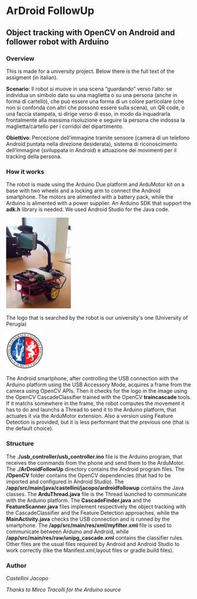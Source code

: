 # ArDroid FollowUp
## Object tracking with OpenCV on Android and follower robot with Arduino

### Overview
This is made for a university project. Below there is the full text of the assigment (in italian).

**Scenario**: Il robot si muove in una scena “guardando” verso l’alto: se individua un simbolo dato su una maglietta o su una persona (anche in forma di cartello), che può essere una forma di un colore particolare (che non si confonda con altri che possono essere sulla scena), un QR code, o una faccia stampata, si dirige verso di esso, in modo da inquadrarla frontalmente alla massima risoluzione e seguire la persona che indossa la maglietta/cartello per i corridoi del dipartimento.
  
**Obiettivo**: Percezione dell’immagine tramite sensore (camera di un telefono Android puntata nella direzione desiderata), sistema di riconoscimento dell’immagine (sviluppata in Android) e attuazione dei movimenti per il tracking della persona.

### How it works
The robot is made using the Arduino Due platform and ArduMotor kit on a base with two wheels and a locking arm to connect the Android smartphone. The motors are alimented with a battery pack, while the Arduino is alimented with a power supplier. An Arduino SDK that support the **adk.h** library is needed. We used Android Studio for the Java code.

<img src="/ArduRobot 2.png" width="35%" height="35%" alt="Robot Structure" />

The logo that is searched by the robot is our university's one (University of Perugia)

<img src="/ArDroidFollowUp/app/src/main/res/drawable/unipg.png" width="20%" height="20%" alt="UniPG Logo" />

The Android smartphone, after controlling the USB connection with the Arduino platform using the USB Accessory Mode, acquires a frame from the camera using OpenCV APIs. Then it checks for the logo in the image using the OpenCV CascadeClassifier trained with the OpenCV **traincascade** tools. If it matchs somewhere in the frame, the robot computes the movement it has to do and launchs a Thread to send it to the Arduino platform, that actuates it via the ArduMotor extension. Also a version using Feature Detection is provided, but it is less performant that the previous one (that is the default choice).

### Structure
The **./usb_controller/usb_controller.ino** file is the Arduino program, that receives the commands from the phone and send them to the ArduMotor. The **./ArDroidFollowUp** directory contains the Android program files. The **/OpenCV** folder contains the OpenCV dependencies (that had to be imported and configured in Android Studio). The **/app/src/main/java/castellini/jacopo/ardroidfollowup** contains the Java classes. The **ArduThread.java** file is the Thread launched to communicate with the Arduino platform. The **CascadeFinder.java** and the **FeatureScanner.java** files implement respectively the object tracking with the CascadeClassifier and the Feature Detection approaches, while the **MainActivity.java** checks the USB connection and is runned by the smartphone. The **/app/src/main/res/xml/myfilter.xml** file is used to communicate between Arduino and Android, while **/app/src/main/res/raw/unipg_cascade.xml** contains the classifier rules. Other files are the usual files required by Android and Android Studio to work correctly (like the Manifest.xml,layout files or gradle.build files).

### Author
*Castellini Jacopo*

*Thanks to Mirco Tracolli for the Arduino source*
